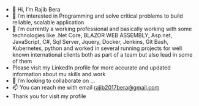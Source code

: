 - 👋 
Hi, I’m Rajib Bera
- 👀 I’m interested in Programming and solve critical problems to build reliable, scalable application
- 🌱 I’m currently a working professional and basically working with some technologies like .Net Core, BLAZOR WEB ASSEMBLY, Asp.net, JavaScript, C#, Sql Server, Jquery, Docker, Jenkins, Git Bash, Kubernetes, python and worked in several running projects for well known international clients both as part of a team but also lead in some of them
- Please visit my LinkedIn profile for more accurate and updated information about mu skills and work
- 💞️ I’m looking to collaborate on ...
- 📫 You can reach me with email rajib2017bera@gmail.com
- Thank you for visit my profile

<!---
Berarajib4/Berarajib4 is a ✨ special ✨ repository because its `README.md` (this file) appears on your GitHub profile.
You can click the Preview link to take a look at your changes.
--->
